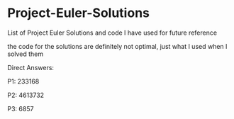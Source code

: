 # Project-Euler-Solutions
List of Project Euler Solutions and code I have used for future reference

the code for the solutions are definitely not optimal, just what I used when I solved them

Direct Answers:

P1: 233168

P2: 4613732

P3: 6857
